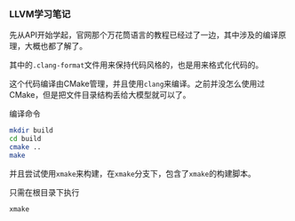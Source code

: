 ### LLVM学习笔记

先从API开始学起，官网那个万花筒语言的教程已经过了一边，其中涉及的编译原理，大概也都了解了。

其中的`.clang-format`文件用来保持代码风格的，也是用来格式化代码的。

这个代码编译由CMake管理，并且使用`clang`来编译。之前并没怎么使用过CMake，但是把文件目录结构丢给大模型就可以了。

编译命令
```bash
mkdir build
cd build
cmake ..
make
```
并且尝试使用`xmake`来构建，在`xmake`分支下，包含了`xmake`的构建脚本。

只需在根目录下执行
```bash
xmake
```